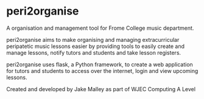 peri2organise
=============

A organisation and management tool for Frome College music department.

peri2organise aims to make organising and managing extracurricular 
peripatetic music lessons easier by providing tools to easily create 
and manage lessons, notify tutors and students and take lesson registers.

peri2organise uses flask, a Python framework, to create a web application 
for tutors and students to access over the internet, login and view 
upcoming lessons.

Created and developed by Jake Malley as part of WJEC Computing A Level
